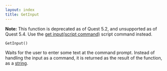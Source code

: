 ```yaml
---
layout: index
title: GetInput
---
```


**Note:** This function is deprecated as of Quest 5.2, and unsupported as of Quest 5.4. Use the [get input(script command)](../scripts/get_input.html) script command instead.

    GetInput()

Waits for the user to enter some text at the command prompt. Instead of handling the input as a command, it is returned as the result of the function, as a [string](../types/string.html).
